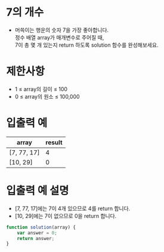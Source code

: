 # 7의 개수
- 머쓱이는 행운의 숫자 7을 가장 좋아합니다.  
정수 배열 array가 매개변수로 주어질 때,  
7이 총 몇 개 있는지 return 하도록 solution 함수를 완성해보세요.




# 제한사항
- 1 ≤ array의 길이 ≤ 100
- 0 ≤ array의 원소 ≤ 100,000


# 입출력 예
| array | result |
| ----- | ------ |
| [7, 77, 17] | 4 |
| [10, 29] | 0 |

# 입출력 예 설명
- [7, 77, 17]에는 7이 4개 있으므로 4를 return 합니다.
- [10, 29]에는 7이 없으므로 0을 return 합니다.

```javascript
function solution(array) {
    var answer = 0;
    return answer;
}
```
